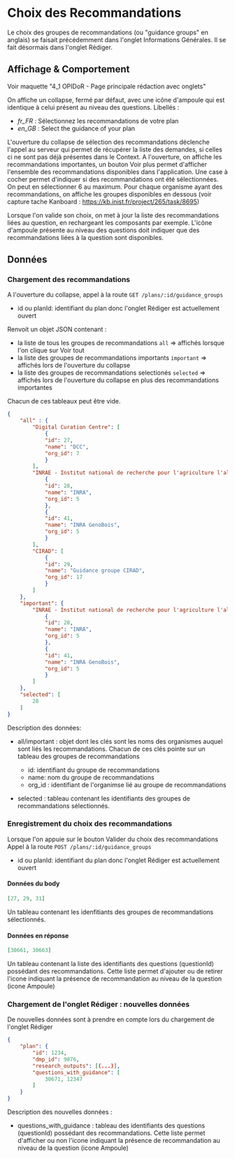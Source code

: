 # Choix des Recommandations

Le choix des groupes de recommandations (ou "guidance groups" en anglais) se faisait précédemment dans l'onglet Informations Générales. Il se fait désormais dans l'onglet Rédiger.

## Affichage & Comportement

Voir maquette "4_1 OPIDoR - Page principale rédaction avec onglets"

On affiche un collapse, fermé par défaut, avec une icône d'ampoule qui est identique à celui présent au niveau des questions.
Libellés :

- *fr_FR* : Sélectionnez les recommandations de votre plan
- *en_GB* : Select the guidance of your plan

L'ouverture du collapse de sélection des recommandations déclenche l'appel au serveur qui permet de récupérer la liste des demandes, si celles ci ne sont pas déjà présentes dans le Context.
A l'ouverture, on affiche les recommandations importantes, un bouton Voir plus permet d'afficher l'ensemble des recommandations disponibles dans l'application. Une case à cocher permet d'indiquer si des recommandations ont été sélectionnées. On peut en sélectionner 6 au maximum.
Pour chaque organisme ayant des recommandations, on affiche les groupes disponibles en dessous (voir capture tache Kanboard : https://kb.inist.fr/project/265/task/8695)

Lorsque l'on valide son choix, on met à jour la liste des recommandations liées au question,  en rechargeant les composants par exemple.
L'icône d'ampoule présente au niveau des questions doit indiquer que des recommandations liées à la question sont disponibles.

## Données

### Chargement des recommandations

A l'ouverture du collapse, appel à la route `GET /plans/:id/guidance_groups`

- id ou planId: identifiant du plan donc l'onglet Rédiger est actuellement ouvert

Renvoit un objet JSON contenant :

- la liste de tous les groupes de recommandations `all` => affichés lorsque l'on clique sur Voir tout
- la liste des groupes de recommandations importants `important` => affichés lors de l'ouverture du collapse
- la liste des groupes de recommandations selectionés `selected` => affichés lors de l'ouverture du collapse en plus des recommandations importantes

Chacun de ces tableaux peut être vide.

```json
{
    "all" : {
        "Digital Curation Centre": [
            {
            "id": 27,
            "name": "DCC",
            "org_id": 7
            }
        ],
        "INRAE - Institut national de recherche pour l'agriculture l'alimentation et l'environnement": [
            {
            "id": 28,
            "name": "INRA",
            "org_id": 5
            },
            {
            "id": 41,
            "name": "INRA GenoBois",
            "org_id": 5
            }
        ],
        "CIRAD": [
            {
            "id": 29,
            "name": "Guidance groupe CIRAD",
            "org_id": 17
            }
        ]
    },
    "important": {
        "INRAE - Institut national de recherche pour l'agriculture l'alimentation et l'environnement": [
            {
            "id": 28,
            "name": "INRA",
            "org_id": 5
            },
            {
            "id": 41,
            "name": "INRA GenoBois",
            "org_id": 5
            }
        ]
    }, 
    "selected": [
        28
    ]
}
```

Description des données:

- all/important : objet dont les clés sont les noms des organismes auquel sont liés les recommandations. Chacun de ces clés pointe sur un tableau des groupes de recommandations
  
  - id: identifiant du groupe de recommandations
  - name: nom du groupe de recommandations
  - org_id : identifiant de l'organimse lié au groupe de recommandations
- selected : tableau contenant les identifiants des groupes de recommandations sélectionnés.

### Enregistrement du choix des recommandations

Lorsque l'on appuie sur le bouton Valider du choix des recommandations
Appel à la route `POST /plans/:id/guidance_groups`

- id ou planId: identifiant du plan donc l'onglet Rédiger est actuellement ouvert

#### Données du body

```json
[27, 29, 31]
```

Un tableau contenant les idenfitiants des groupes de recommandations sélectionnés.

#### Données en réponse

```json
[30661, 30663]
```

Un tableau contenant la liste des identifiants des questions (questionId) possédant des recommandations. Cette liste permet d'ajouter ou de retirer l'icone indiquant la présence de recommandation au niveau de la question (icone Ampoule)

### Chargement de l'onglet Rédiger : nouvelles données

De nouvelles données sont à prendre en compte lors du chargement de l'onglet Rédiger

```json
{
    "plan": {
        "id": 1234,
        "dmp_id": 9876,
        "research_outputs": [(...)],
        "questions_with_guidance": [
            30671, 12347
        ]
    }
}
```

Description des nouvelles données :

- questions_with_guidance : tableau des identifiants des questions (questionId) possédant des recommandations. Cette liste permet d'afficher ou non l'icone indiquant la présence de recommandation au niveau de la question (icone Ampoule)